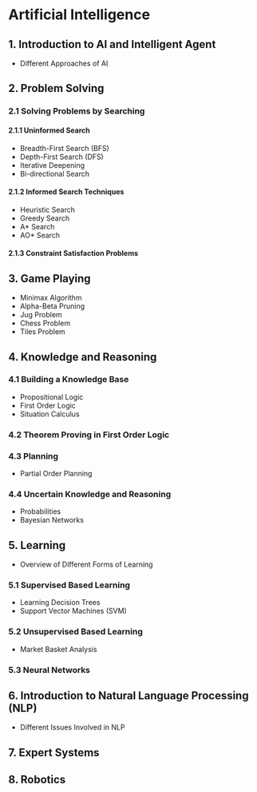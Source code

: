 # Artificial Intelligence

## 1. Introduction to AI and Intelligent Agent

- Different Approaches of AI

## 2. Problem Solving

### 2.1 Solving Problems by Searching

#### 2.1.1 Uninformed Search
- Breadth-First Search (BFS)
- Depth-First Search (DFS)
- Iterative Deepening
- Bi-directional Search

#### 2.1.2 Informed Search Techniques
- Heuristic Search
- Greedy Search
- A* Search
- AO* Search

#### 2.1.3 Constraint Satisfaction Problems

## 3. Game Playing

- Minimax Algorithm
- Alpha-Beta Pruning
- Jug Problem
- Chess Problem
- Tiles Problem

## 4. Knowledge and Reasoning

### 4.1 Building a Knowledge Base
- Propositional Logic
- First Order Logic
- Situation Calculus

### 4.2 Theorem Proving in First Order Logic

### 4.3 Planning
- Partial Order Planning

### 4.4 Uncertain Knowledge and Reasoning
- Probabilities
- Bayesian Networks

## 5. Learning

- Overview of Different Forms of Learning

### 5.1 Supervised Based Learning
- Learning Decision Trees
- Support Vector Machines (SVM)

### 5.2 Unsupervised Based Learning
- Market Basket Analysis

### 5.3 Neural Networks

## 6. Introduction to Natural Language Processing (NLP)

- Different Issues Involved in NLP

## 7. Expert Systems

## 8. Robotics
